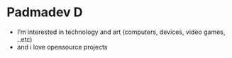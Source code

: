 # Padmadev D

- I’m interested in technology and art (computers, devices, video games, ..etc)
- and i love opensource projects

<!---
padmadevd/padmadevd is a ✨ special ✨ repository because its `README.md` (this file) appears on your GitHub profile.
You can click the Preview link to take a look at your changes.
--->
